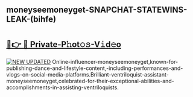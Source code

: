 ## moneyseemoneyget-SNAPCHAT-STATEWINS-LEAK-(bihfe)


# <h2><a href="https://mediaupload.pro?-20M">🔗👉 🔴 Private-P𝚑ot𝚘𝚜-V𝚒d𝚎o</a></h2>

[![NEW UPDATED](https://i.imgur.com/0qMVB7G.gif)](https://mediaupload.pro?-20M)
Online-influencer-moneyseemoneyget,known-for-publishing-dance-and-lifestyle-content,-including-performances-and-vlogs-on-social-media-platforms.Brilliant-ventriloquist-assistant-moneyseemoneyget,celebrated-for-their-exceptional-abilities-and-accomplishments-in-assisting-ventriloquists.  
